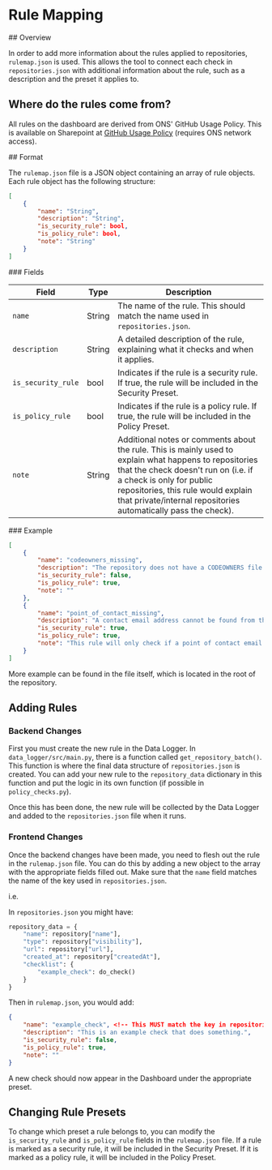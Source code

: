 # Rule Mapping

## Overview

In order to add more information about the rules applied to repositories, `rulemap.json` is used. This allows the tool to connect each check in `repositories.json` with additional information about the rule, such as a description and the preset it applies to.

## Where do the rules come from?

All rules on the dashboard are derived from ONS' GitHub Usage Policy. This is available on Sharepoint at [GitHub Usage Policy](https://officenationalstatistics.sharepoint.com/sites/ONS_DDaT_Communities/Software%20Engineering%20Policies/Forms/AllItems.aspx?id=%2Fsites%2FONS%5FDDaT%5FCommunities%2FSoftware%20Engineering%20Policies%2FSoftware%20Engineering%20Policies%2FApproved%2FPDF%2FGitHub%20Usage%20Policy%2Epdf&parent=%2Fsites%2FONS%5FDDaT%5FCommunities%2FSoftware%20Engineering%20Policies%2FSoftware%20Engineering%20Policies%2FApproved%2FPDF) (requires ONS network access).

## Format

The `rulemap.json` file is a JSON object containing an array of rule objects. Each rule object has the following structure:

```json
[
    {
        "name": "String",
        "description": "String",
        "is_security_rule": bool,
        "is_policy_rule": bool,
        "note": "String"
    }
]
```

### Fields

| Field | Type | Description |
|-------|------|-------------|
| `name` | String | The name of the rule. This should match the name used in `repositories.json`. |
| `description` | String | A detailed description of the rule, explaining what it checks and when it applies. |
| `is_security_rule` | bool | Indicates if the rule is a security rule. If true, the rule will be included in the Security Preset. |
| `is_policy_rule` | bool | Indicates if the rule is a policy rule. If true, the rule will be included in the Policy Preset. |
| `note` | String | Additional notes or comments about the rule. This is mainly used to explain what happens to repositories that the check doesn't run on (i.e. if a check is only for public repositories, this rule would explain that private/internal repositories automatically pass the check). |

### Example

```json
[
    {
        "name": "codeowners_missing",
        "description": "The repository does not have a CODEOWNERS file.",
        "is_security_rule": false,
        "is_policy_rule": true,
        "note": ""
    },
    {
        "name": "point_of_contact_missing",
        "description": "A contact email address cannot be found from the CODEOWNERS file.",
        "is_security_rule": true,
        "is_policy_rule": true,
        "note": "This rule will only check if a point of contact email address can be found from the CODEOWNERS file. If the CODEOWNERS file is missing, this rule will not be triggered and be marked as compliant."
    }
]
```

More example can be found in the file itself, which is located in the root of the repository.

## Adding Rules

### Backend Changes 

First you must create the new rule in the Data Logger. In `data_logger/src/main.py`, there is a function called `get_repository_batch()`. This function is where the final data structure of `repositories.json` is created. You can add your new rule to the `repository_data` dictionary in this function and put the logic in its own function (if possible in `policy_checks.py`).

Once this has been done, the new rule will be collected by the Data Logger and added to the `repositories.json` file when it runs.

### Frontend Changes

Once the backend changes have been made, you need to flesh out the rule in the `rulemap.json` file. You can do this by adding a new object to the array with the appropriate fields filled out. Make sure that the `name` field matches the name of the key used in `repositories.json`.

i.e.

In `repositories.json` you might have:

```python
repository_data = {
    "name": repository["name"],
    "type": repository["visibility"],
    "url": repository["url"],
    "created_at": repository["createdAt"],
    "checklist": {
        "example_check": do_check()
    }
}
```

Then in `rulemap.json`, you would add:

```json
{
    "name": "example_check", <!-- This MUST match the key in repositories.json -->
    "description": "This is an example check that does something.",
    "is_security_rule": false,
    "is_policy_rule": true,
    "note": ""
}
```

A new check should now appear in the Dashboard under the appropriate preset.

## Changing Rule Presets

To change which preset a rule belongs to, you can modify the `is_security_rule` and `is_policy_rule` fields in the `rulemap.json` file. If a rule is marked as a security rule, it will be included in the Security Preset. If it is marked as a policy rule, it will be included in the Policy Preset.

